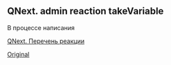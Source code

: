 ## QNext. admin reaction takeVariable

В процессе написания



[QNext. Перечень реакции](/docs-test/reactions)
  
[Original](https://telegra.ph/QNext-admin-reaction-takeVariable-05-13)